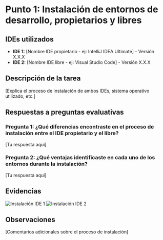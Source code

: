# Punto 1: Instalación de entornos de desarrollo, propietarios y libres

## IDEs utilizados
- **IDE 1:** [Nombre IDE propietario - ej: IntelliJ IDEA Ultimate] - Versión X.X.X
- **IDE 2:** [Nombre IDE libre - ej: Visual Studio Code] - Versión X.X.X

## Descripción de la tarea
[Explica el proceso de instalación de ambos IDEs, sistema operativo utilizado, etc.]

## Respuestas a preguntas evaluativas

### Pregunta 1: ¿Qué diferencias encontraste en el proceso de instalación entre el IDE propietario y el libre?
[Tu respuesta aquí]

### Pregunta 2: ¿Qué ventajas identificaste en cada uno de los entornos durante la instalación?
[Tu respuesta aquí]

## Evidencias
![Instalación IDE 1](capturas/punto1_ide1_instalacion.png)
![Instalación IDE 2](capturas/punto1_ide2_instalacion.png)

## Observaciones
[Comentarios adicionales sobre el proceso de instalación]
